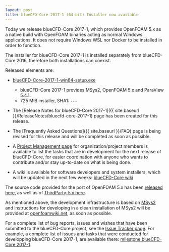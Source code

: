 ```yaml
---
layout: post
title: blueCFD-Core 2017-1 (64-bit) Installer now available
---
```


Today we release blueCFD-Core 2017-1, which provides OpenFOAM 5.x as a native
build with OpenFOAM binaries acting as normal Windows applications. It does not
require Windows WSL nor Docker to be installed in order to function.

The installer for blueCFD-Core 2017-1 is installed separately from 
blueCFD-Core 2016, therefore both installations can coexist.

Released elements are:

  * [blueCFD-Core-2017-1-win64-setup.exe](https://github.com/blueCFD/Core/releases/download/blueCFD-Core-2017-1/blueCFD-Core-2017-1-win64-setup.exe)
      * blueCFD-Core 2017-1 provides MSys2, OpenFOAM 5.x and ParaView 5.4.1.
      * 725 MiB installer, SHA1: `---`

  * The [Release Notes for blueCFD-Core 2017-1]({{ site.baseurl }}/ReleaseNotes/bluecfd-core-2017-1)
    page has been created for this release.

  * The [Frequently Asked Questions]({{ site.baseurl }}/FAQ) page is being
    revised for this release and will be completed as soon as possible.

  * A [Project Management page](https://github.com/orgs/blueCFD/projects/1) for
    organization/project members is available to list the tasks that are in
    development for the next release of blueCFD-Core, for easier coordination
    with anyone who wants to contribute and/or stay up-to-date on what is being
    done.

  * A wiki is available for software developers and system installers, which
    will be updated in the next few weeks:
    [blueCFD-Core wiki](https://github.com/blueCFD/Core/wiki)

The source code provided for the port of OpenFOAM 5.x has been
[released here](https://github.com/blueCFD/OpenFOAM-dev/tree/blueCFD-Core-5.x),
as well as of [ThirdParty-5.x here](https://github.com/blueCFD/ThirdParty-dev/tree/blueCFD-Core-5.x).

As mentioned above, the development infrastructure is based on
[MSys2](https://msys2.github.io/) and instructions for developing in a clean
installation of MSys2 will be provided at [openfoamwiki.net](http://openfoamwiki.net),
as soon as possible.

For a complete list of bug reports, issues and wishes that have been submitted
to the blueCFD-Core project, see the
[Issue Tracker page](https://github.com/blueCFD/Core/issues). For example, a
complete list of issues and tasks that were conducted for developping
blueCFD-Core 2017-1, are available there:
[milestone blueCFD-Core 2017-1](https://github.com/blueCFD/Core/milestone/3?closed=1).
